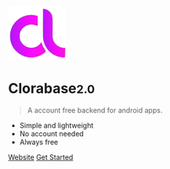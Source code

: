 ![logo](favicon.png)

# Clorabase<small>2.0</small>

> A account free backend for android apps.

- Simple and lightweight
- No account needed
- Always free

[Website](https://clorabase.netlify.app)
[Get Started](#clorabase)
